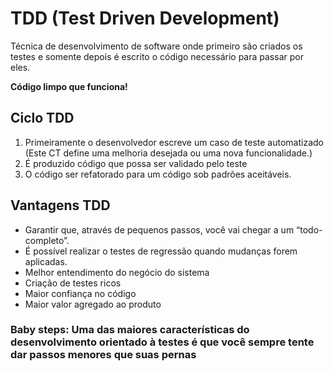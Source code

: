 # TDD (Test Driven Development)

Técnica de desenvolvimento de software onde primeiro
são criados os testes e somente depois é escrito o código
necessário para passar por eles.

**Código limpo que funciona!**

## Ciclo TDD
1. Primeiramente o desenvolvedor escreve um caso de teste automatizado 
(Este CT define uma melhoria desejada ou uma nova funcionalidade.)
1. É produzido código que possa ser validado pelo teste
1. O código ser refatorado para um código sob padrões aceitáveis.

## Vantagens TDD
* Garantir que, através de pequenos passos, você vai chegar
a um “todo-completo”.
* É possível realizar o testes de regressão quando mudanças forem aplicadas.
* Melhor entendimento do negócio do sistema
* Criação de testes ricos
* Maior confiança no código
* Maior valor agregado ao produto

### Baby steps: Uma das maiores características do desenvolvimento orientado à testes é que você sempre tente dar passos menores que suas pernas

